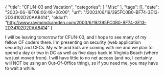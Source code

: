 {
	"title": "CFUN-03 and Vacation",
	"categories": [
		"Misc"
	],
	"tags": [],
	"date": "2003-06-19T08:06:48+06:00",
	"url": "/2003/06/19/395FC0B0-BF74-3E13-2D34102D20AA8414",
	"oldurl": "http://www.raymondcamden.com/2003/6/19/395FC0B0-BF74-3E13-2D34102D20AA8414"
}

I will be leaving tomorrow for CFUN-03, and I hope to see many of my fellow CF coders there. I'm presenting on security (web application security) and CFCs. My wife and kids are coming with me and we plan to spend a day or two in DC as well as five days back in Virginia Beach (where we just moved from). I will have little to no net access (and no, I certainly will NOT be using an Out-Of-Office thing), so if you need me, you may have to wait a while.